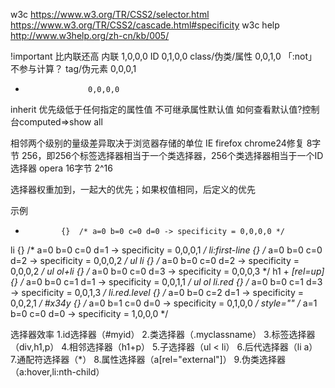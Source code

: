 w3c
https://www.w3.org/TR/CSS2/selector.html
https://www.w3.org/TR/CSS2/cascade.html#specificity
w3c help
http://www.w3help.org/zh-cn/kb/005/

!important          比内联还高
内联                1,0,0,0
ID                  0,1,0,0
class/伪类/属性      0,0,1,0 「:not」不参与计算？
tag/伪元素           0,0,0,1
*                   0,0,0,0
inherit             优先级低于任何指定的属性值
不可继承属性默认值    如何查看默认值?控制台computed=>show all

相邻两个级别的量级差异取决于浏览器存储的单位
IE firefox chrome24修复 8字节 256，即256个标签选择器相当于一个类选择器，256个类选择器相当于一个ID选择器
opera 16字节 2^16

选择器权重加到，一起大的优先；如果权值相同，后定义的优先



示例
 *             {}  /* a=0 b=0 c=0 d=0 -> specificity = 0,0,0,0 */
 li            {}  /* a=0 b=0 c=0 d=1 -> specificity = 0,0,0,1 */
 li:first-line {}  /* a=0 b=0 c=0 d=2 -> specificity = 0,0,0,2 */
 ul li         {}  /* a=0 b=0 c=0 d=2 -> specificity = 0,0,0,2 */
 ul ol+li      {}  /* a=0 b=0 c=0 d=3 -> specificity = 0,0,0,3 */
 h1 + *[rel=up]{}  /* a=0 b=0 c=1 d=1 -> specificity = 0,0,1,1 */
 ul ol li.red  {}  /* a=0 b=0 c=1 d=3 -> specificity = 0,0,1,3 */
 li.red.level  {}  /* a=0 b=0 c=2 d=1 -> specificity = 0,0,2,1 */
 #x34y         {}  /* a=0 b=1 c=0 d=0 -> specificity = 0,1,0,0 */
 style=""          /* a=1 b=0 c=0 d=0 -> specificity = 1,0,0,0 */
<HEAD>
<STYLE type="text/css">
  #x97z { color: red }
</STYLE>
</HEAD>
<BODY>
<P ID=x97z style="color: green">
</BODY>



选择器效率
1.id选择器（#myid）
2.类选择器（.myclassname）
3.标签选择器（div,h1,p）
4.相邻选择器（h1+p）
5.子选择器（ul < li）
6.后代选择器（li a）
7.通配符选择器（*）
8.属性选择器（a[rel="external"]）
9.伪类选择器（a:hover,li:nth-child）